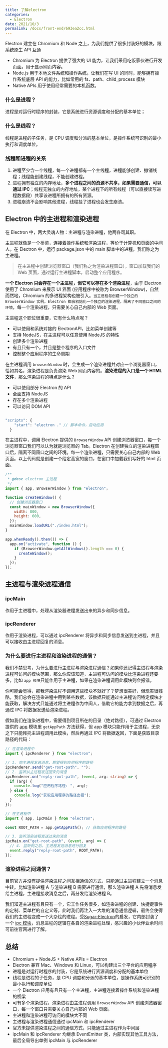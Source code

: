 ```yaml
---
title: 了解electron
categories:
  - Electron
date: 2021/10/3
permalink: /docs/front-end/693ea2cc.html
---
```



Electron 建立在 Chromium 和 Node 之上，为我们提供了很多封装好的模块，跟系统原生 API 互通

- Chromium 为 Electron 提供了强大的 UI 能力，让我们采用吃饭家伙进行开发页面。用于显示网页内容。
- Node.js 用于本地文件系统和操作系统。让我们在写 UI 的同时，能够拥有操作系统底层 API 的能力，比如常用的 fs、path、child_process 模块
- Native APIs 用于使用经常需要的本机函数。

### 什么是进程？

进程是对运行时程序的封装，它是系统进行资源调度和分配的基本单位；

### 什么是线程？

线程是进程的子任务，是 CPU 调度和分派的基本单位，是操作系统可识别的最小执行和调度单位。

### 线程和进程的关系

1. 进程至少含一个线程，每一个进程都有一个主线程，进程能够创建、撤销线程；线程能创建线程，不能创建进程。
2. 进程拥有独立的内存地址，**多个进程之间的资源不共享，如果需要通信，可以通过 IPC**；线程无独立的内存地址，某个进程下的所有线程（可以直接读写进程数据段）共享该进程所拥有的所有资源。
3. 进程崩溃不会影响其他进程，线程挂了进程也会发生崩溃。

## Electron 中的主进程和渲染进程

在 Electron 中，两大灵魂人物：主进程与渲染进程，他两各司其职。

主进程就像是一个桥梁，连接着操作系统和渲染进程，等价于计算机和页面的中间人。在 Electron 中，运行 package.json 中的 main 脚本中的进程，我们称之为主进程。

> 在主进程中创建浏览器窗口（我们称之为渲染进程窗口），窗口加载我们的 Web 页面，通过运行主进程脚本，启动整个应用程序。

**一个 Electron 只会存在一个主进程，但它可以存在多个渲染进程**，由于 Electron 使用了 Chromium 来展示 UI 界面 (应用程序中被称为 BrowserWindow)，自然而然地，Chromium 的多进程架构也被引入。`当主进程每创建一个独立的 BrowserWindow 实例，Electron 都会初始化一个独立的渲染进程，隔离了不同窗口之间的环境`，每一个渲染进程，只需要关心自己内部的 Web 页面。

主进程这个职位很重要，它有什么特点呢？

- 可以使用和系统对接的 ElectronAPI，比如菜单创建等
- 支持 NodeJS，在主进程可以任意使用 NodeJS 的特性
- 创建多个渲染进程
- 有且只有一个，并且是整个程序的入口文件
- 控制整个应用程序的生命周期

在主进程调用 `browserWindow` 时，会生成一个渲染进程并对应一个浏览器窗口，恰如其名，渲染进程是负责渲染 Web 网页内容的。**渲染进程的入口是一个 HTML 文件**，那么渲染进程的特点是什么？

- 可以使用部分 Electron 的 API
- 全面支持 NodeJS
- 存在多个渲染进程
- 可以访问 DOM API

```js

"scripts": {
    "start": "electron ." // 脚本命令，启动应用
  }
```

在主进程中，调用 Electron 提供的 `BrowserWindow` API 创建浏览器窗口，每一个浏览器窗口我们可以认为就是浏览器的 Tab。Electron 在创建独立的渲染进程窗口后，隔离不同窗口之间的环境。每一个渲染进程，只需要关心自己内部的 Web 页面。以上代码就是创建一个给定高宽的窗口，在窗口中加载我们写好的 html 页面。

```js
/**
 * @desc electron 主进程
 */
import { app, BrowserWindow } from "electron";

function createWindow() {
  // 创建浏览器窗口
  const mainWindow = new BrowserWindow({
    width: 800,
    height: 600,
  });
  mainWindow.loadURL("./index.html");
}

app.whenReady().then(() => {
  app.on("activate", function () {
    if (BrowserWindow.getAllWindows().length === 0) {
      createWindow();
    }
  });
});
```

## 主进程与渲染进程通信

### ipcMain

作用于主进程中，处理从渲染器进程发送出来的异步和同步信息。

### ipcRenderer

作用于渲染进程，可以通过 ipcRenderer 将异步和同步信息发送到主进程，并且可以接收由主进程回复的消息。

### 为什么要进行主进程和渲染进程的通信？

我们不禁思考，为什么要进行主进程与渲染进程通信？如果你还记得主进程与渲染进程可访问的模块范围，那么你应该知道，主进程可访问的模块比渲染进程还要多，比如 `app 模块`只能作用于主进程，如果在渲染进程调用此模块则会报错。

你可能会觉得，那我渲染进程不调用这些模块不就好了？梦想很美好，但现实很残酷，我们总会在渲染进程中用到某些数据，该数据只能通过主进程访问特定模块才能获取，解决方式只能通过将主进程作为中间人，借助它的能力拿到数据之后，再通过 IPC 将数据发送给渲染进程。

假如我们在渲染进程中，需要得到项目所在的目录（绝对路径），可通过 Electron 提供的 [app](https://link.juejin.cn/?target=https%3A%2F%2Fwww.electronjs.org%2Fdocs%2Fapi%2Fapp%23appgetapppath) 模块里 `getAppPath` 方法获得，但 app 模块只能作用于主进程，无奈之下只能拜托主进程调用此模块，然后再通过 IPC 将数据返回，下面是获取目录路径的代码：

```ts
// 在渲染进程中
import { ipcRenderer } from "electron";

// 1. 向主进程发送消息，期望得到应用程序的路径
ipcRenderer.send("get-root-path", "");
// 2. 监听从主进程发送回来的消息
ipcRenderer.on("reply-root-path", (event, arg: string) => {
  if (arg) {
    console.log("应用程序路径: ", arg);
  } else {
    console.log("获取应用程序的路径出错");
  }
});

// 在主进程中
import { app, ipcMain } from "electron";

const ROOT_PATH = app.getAppPath(); // 获取应用程序的路径

// 3. 监听渲染进程发送过来的消息
ipcMain.on("get-root-path", (event, arg) => {
  // 4. 监听到之后，主进程发送消息进行回复
  event.reply("reply-root-path", ROOT_PATH);
});
```

### 渲染进程之间通信？

目前官方并没有提供渲染进程之间互相通信的方式，只能通过主进程建立一个消息中转。比如渲染进程 A 与渲染进程 B 需要进行通信，那么渲染进程 A 先将消息发给主进程，主进程接收消息之后，再分发给渲染进程 B。

我们知道主进程有且只有一个，它工作任务很多，如渲染进程的创建、快捷键事件的定制、菜单栏的自定义等，此时我们再注入一大堆的消息通信逻辑，最终会使得我们的主进程变成一个大杂烩的进程。受[Sugar-Electron](https://link.juejin.cn/?target=https%3A%2F%2Fgithub.com%2FSugarTurboS%2FSugar-Electron)的启发，它内部封装了一个 [ipc 模块](https://link.juejin.cn/?target=https%3A%2F%2Fgithub.com%2FSugarTurboS%2FSugar-Electron%2Ftree%2Fmaster%2Fcore%2Fipc)，消息进程的逻辑在各自的渲染进程处理，感兴趣的小伙伴业余时间可前往官网进行了解。

## 总结

- Chromium + NodeJS + Native APIs = Electron
- Electron 兼容 Mac、Windows 和 Linux，可以构建出三个平台的应用程序
- 进程是对运行时程序的封装，它是系统进行资源调度和分配的基本单位
- 线程是进程的子任务，是 CPU 调度和分派的基本单位，是操作系统可识别的最小执行和调度单位
- 一个 Electron 应用有且只有一个主进程，主进程连接着操作系统和渲染进程的桥梁
- 可有多个渲染进程，渲染进程由主进程调用 `BrowserWindow` API 创建浏览器窗口，每一个窗口只需要关心自己内部的 Web 页面。
- 主进程和渲染进程可访问的模块大不同
- 主进程与渲染进程通信通过 ipcMain 和 ipcRenderer
- 官方未提供渲染进程之间的通信方式，只能通过主进程作为中间层
- ipcMain 和 ipcRenderer 均继承 EventEmitter 类，内部实现其他工具方法，最后全局导出单例 ipcMain 与 ipcRenderer

